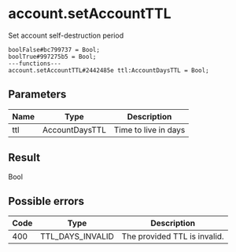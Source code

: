 # account.setAccountTTL
Set account self-destruction period

```
boolFalse#bc799737 = Bool;
boolTrue#997275b5 = Bool;
---functions---
account.setAccountTTL#2442485e ttl:AccountDaysTTL = Bool;
```

## Parameters
| Name | Type | Description |
| ---- | :----: | ----------- |
| ttl | AccountDaysTTL | Time to live in days |


## Result
Bool

## Possible errors
| Code | Type | Description |
| ---- | :----: | ----------- |
| 400 | TTL_DAYS_INVALID | The provided TTL is invalid. |

